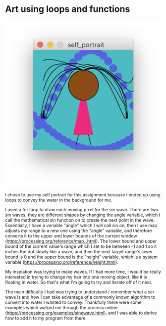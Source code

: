 # Art using loops and functions

![self-portrait](./self_portrait.png)

I chose to use my self portrait for this assignment because I ended up using loops to convey the water in the background for me. 

I used a for loop to draw each moving pixel for the sin wave. There are two sin waves, they are different shapes by changing the angle variable, which I call the mathematical sin function on to create the next point in the wave. Essentially, I have a variable "angle" which I will call sin on, then I use map adjusts my range to a new one using the "angle" variable, and therefore converts it to the upper and lower bounds of the current window (https://processing.org/reference/map_.html). The lower bound and upper bound of the current value's range which I set to be between -1 and 1 so it inches the dot slowly like a wave, and then the next target range's lower bound is 0 and the upper bound is the "height" variable, which is a system variable (https://processing.org/reference/height.html). 

My inspiation was trying to make waves. If I had more time, I would be really interested in trying to change my hair into one moving object, like it is floating in water. So that's what I'm going to try and iterate off of it next. 

The main difficulty I had was trying to understand / remember what a sin wave is and how I can take advantage of a commonly known algorithm to convert into water I wanted to convey. Thankfully there were some examples which walked me through the process online (https://processing.org/examples/sinewave.html), and I was able to derive how to add it to my program from there. 
